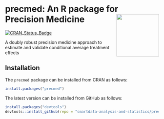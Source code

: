 <!-- README.md is generated from README.Rmd using knitr. Please edit that file -->

# precmed: An R package for Precision Medicine <img src='https://fromdatatowisdom.com/images/precmed_sticker.jpg' align="right" height="139" />

<!-- badges: start -->

[![CRAN_Status_Badge](https://www.r-pkg.org/badges/version/precmed)](https://cran.r-project.org/package=precmed)
<!-- badges: end -->

A doubly robust precision medicine approach to estimate and validate
conditional average treatment effects

## Installation

The `precmed` package can be installed from CRAN as follows:

``` r
install.packages("precmed")
```

The latest version can be installed from GitHub as follows:

``` r
install.packages("devtools")
devtools::install_github(repo = "smartdata-analysis-and-statistics/precmed")
```
